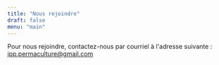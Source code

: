 ```yaml
---
title: "Nous rejoindre"
draft: false
menu: "main"
---
```


Pour nous rejoindre, contactez-nous par courriel à l'adresse suivante : [ipp.permaculture@gmail.com](mailto:ipp.permaculture@gmail.com)
